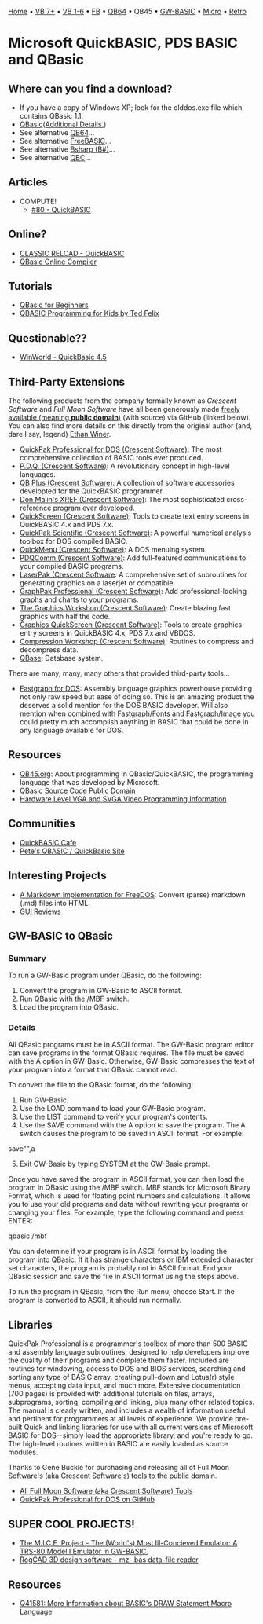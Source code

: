 [Home](https://gotbasic.com) • [VB 7+](vb.md) • [VB 1-6](vb6.md) • [FB](freebasic.md) • [QB64](qb64.md) • QB45 • [GW-BASIC](gw-basic.md) • [Micro](micro.md) • [Retro](retro.md)

# Microsoft QuickBASIC, PDS BASIC and QBasic

## Where can you find a download?

- If you have a copy of Windows XP; look for the olddos.exe file which contains QBasic 1.1.
- [QBasic](http://members.optusnet.com.au/mskeon/qbastest.html)([Additional Details.](https://answers.microsoft.com/en-us/windows/forum/windows_7-windows_programs/the-case-for-quick-basic-in-the-21st-century/dbc79c0a-9f4a-4e32-824f-7a0672628ccd?auth=1))
- See alternative [QB64](QB64.md)...
- See alternative [FreeBASIC](FreeBASIC.md)...
- See alternative [Bsharp (B#)](https://github.com/DualBrain/bsharp)...
- See alternative [QBC](QBC.md)...

## Articles

- COMPUTE!
  - [#80 - QuickBASIC](https://www.atarimagazines.com/compute/issue80/ibm_personal_computing_quickbasic.php)

## Online?

- [CLASSIC RELOAD - QuickBASIC](https://classicreload.com/dosx-quickbasic.html)
- [QBasic Online Compiler](https://codedamn.com/online-compiler/qbasic)

## Tutorials

- [QBasic for Beginners](https://www.qbasic.net/en/qbasic-tutorials/beginner/qbasic-beginner-1.htm)
- [QBASIC Programming for Kids by Ted Felix](http://tedfelix.com/qbasic/)

## Questionable??

- [WinWorld - QuickBasic 4.5](https://winworldpc.com/product/quickbasic/45)

## Third-Party Extensions

The following products from the company formally known as *Crescent Software* and *Full Moon Software* have all been generously made [freely available (meaning **public domain**)](http://annex.retroarchive.org/crescent/index.html) (with source) via GitHub (linked below).  You can also find more details on this directly from the original author (and, dare I say, legend) [Ethan Winer](http://ethanwiner.com/fullmoon.html).

- [QuickPak Professional for DOS (Crescent Software)](https://github.com/geneb/QuickPak-Pro-DOS): The most comprehensive collection of BASIC tools ever produced.
- [P.D.Q. (Crescent Software)](https://github.com/geneb/PDQ): A revolutionary concept in high-level languages.
- [QB Plus (Crescent Software)](https://github.com/geneb/QBPlus): A collection of software accessories developted for the QuickBASIC programmer.
- [Don Malin's XREF (Crescent Software)](https://github.com/geneb/XREF): The most sophisticated cross-reference program ever developed.
- [QuickScreen (Crescent Software)](https://github.com/geneb/QuickScreen): Tools to create text entry screens in QuickBASIC 4.x and PDS 7.x.
- [QuickPak Scientific (Crescent Software)](https://github.com/geneb/QuickPakScientific): A powerful numerical analysis toolbox for DOS compiled BASIC.
- [QuickMenu (Crescent Software)](https://github.com/geneb/QuickMenu): A DOS menuing system.
- [PDQComm (Crescent Software)](https://github.com/geneb/PDQComm): Add full-featured communications to your compiled BASIC programs.
- [LaserPak (Crescent Software](https://github.com/geneb/LaserPak): A comprehensive set of subroutines for generating graphics on a laserjet or compatible.
- [GraphPak Professional (Crescent Software)](https://github.com/geneb/GraphPak): Add professional-looking graphs and charts to your programs.
- [The Graphics Workshop (Crescent Software)](https://github.com/geneb/GraphicsWorkshop): Create blazing fast graphics with half the code.
- [Graphics QuickScreen (Crescent Software)](https://github.com/geneb/Graphics-QuickScreen): Tools to create graphics entry screens in QuickBASIC 4.x, PDS 7.x and VBDOS.
- [Compression Workshop (Crescent Software)](https://github.com/geneb/CompressionWorkshop): Routines to compress and decompress data.
- [QBase](https://github.com/geneb/QBase): Database system.

There are many, many, many others that provided third-party tools...

- [Fastgraph for DOS](http://fastgraph.com/catalog.html): Assembly language graphics powerhouse providing not only raw speed but ease of doing so. This is an amazing product the deserves a solid mention for the DOS BASIC developer. Will also mention when combined with [Fastgraph/Fonts](http://fastgraph.com/catalog.html) and [Fastgraph/Image](http://fastgraph.com/catalog.html) you could pretty much accomplish anything in BASIC that could be done in any language available for DOS.

## Resources

- [QB45.org](https://qb45.org/): About programming in QBasic/QuickBASIC, the programming language that was developed by Microsoft.
- [QBasic Source Code Public Domain](https://thedubber.altervista.org/qbsrc.htm)
- [Hardware Level VGA and SVGA Video Programming Information](https://www.osdever.net/FreeVGA/vga/vgatext.htm)

## Communities

- [QuickBASIC Cafe](https://www.qbasic.net/)
- [Pete's QBASIC / QuickBasic Site](www.petesqbsite.com/)

## Interesting Projects

- [A Markdown implementation for FreeDOS](https://github.com/clasqm/QBASDOWN): Convert (parse) markdown (.md) files into HTML.
- [GUI Reviews](http://qbasicgui.datacomponents.net/)

## GW-BASIC to QBasic

### Summary

To run a GW-Basic program under QBasic, do the following:  

1. Convert the program in GW-Basic to ASCII format.  
2. Run QBasic with the /MBF switch.  
3. Load the program into QBasic.  

### Details

All QBasic programs must be in ASCII format. The GW-Basic program editor can save programs in the format QBasic requires. The file must be saved with the A option in GW-Basic. Otherwise, GW-Basic compresses the text of your program into a format that QBasic cannot read.  

To convert the file to the QBasic format, do the following:  

1. Run GW-Basic.  
2. Use the LOAD command to load your GW-Basic program.  
3. Use the LIST command to verify your program's contents.  
4. Use the SAVE command with the A option to save the program. The A switch causes the program to be saved in ASCII format. For example:  

save"<program name>",a  
  
5. Exit GW-Basic by typing SYSTEM at the GW-Basic prompt.  

Once you have saved the program in ASCII format, you can then load the program in QBasic using the /MBF switch. MBF stands for Microsoft Binary Format, which is used for floating point numbers and calculations. It allows you to use your old programs and data without rewriting your programs or changing your files. For example, type the following command and press ENTER:  

qbasic /mbf  

You can determine if your program is in ASCII format by loading the program into QBasic. If it has strange characters or IBM extended character set characters, the program is probably not in ASCII format. End your QBasic session and save the file in ASCII format using the steps above.  

To run the program in QBasic, from the Run menu, choose Start. If the program is converted to ASCII, it should run normally.  

## Libraries

QuickPak Professional is a programmer's toolbox of more than 500 BASIC and assembly language subroutines, designed to help developers improve the quality of their programs and complete them faster. Included are routines for windowing, access to DOS and BIOS services, searching and sorting any type of BASIC array, creating pull-down and Lotus(r) style menus, accepting data input, and much more. Extensive documentation (700 pages) is provided with additional tutorials on files, arrays, subprograms, sorting, compiling and linking, plus many other related topics. The manual is clearly written, and includes a wealth of information useful and pertinent for programmers at all levels of experience. We provide pre-built Quick and linking libraries for use with all current versions of Microsoft BASIC for DOS--simply load the appropriate library, and you're ready to go. The high-level routines written in BASIC are easily loaded as source modules.

Thanks to Gene Buckle for purchasing and releasing all of Full Moon Software's (aka Crescent Software's) tools to the public domain.

- [All Full Moon Software (aka Crescent Software) Tools](http://annex.retroarchive.org/crescent/index.html)
- [QuickPak Professional for DOS on GitHub](https://github.com/geneb/QuickPak-Pro-DOS)

## SUPER COOL PROJECTS!

- [The M.I.C.E. Project - The (World's) Most Ill-Concieved Emulator: A TRS-80 Model I Emulator in GW-BASIC.](http://www.vavasour.ca/jeff/mice.html)
- [RogCAD 3D design software - mz-.bas data-file reader](https://rogcad.com/mzbas.htm)

## Resources

- [Q41581: More Information about BASIC's DRAW Statement Macro Language](https://jeffpar.github.io/kbarchive/kb/041/Q41581/)